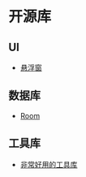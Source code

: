# 开源库

## UI

+ [悬浮窗](https://github.com/yhaolpz/FloatWindow)

## 数据库

+ [Room](open_code/Room.md)

## 工具库

+ [非常好用的工具库](https://github.com/Blankj/AndroidUtilCode)